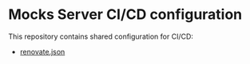 # Mocks Server CI/CD configuration

This repository contains shared configuration for CI/CD:

- [renovate.json](./renovate.json)
